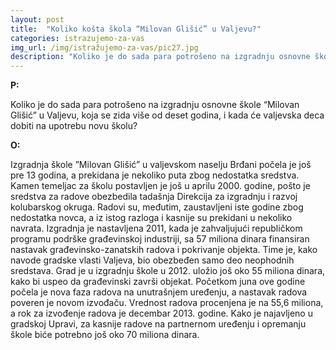 ```yaml
---
layout: post
title:  "Koliko košta škola “Milovan Glišić” u Valjevu?"
categories: istrazujemo-za-vas
img_url: /img/istražujemo-za-vas/pic27.jpg
description: "Koliko je do sada para potrošeno na izgradnju osnovne škole “Milovan Glišić” u Valjevu, koja se zida više od deset godina, i kada će valjevska deca dobiti na upotrebu novu školu?"
---
```


**P:**

Koliko je do sada para potrošeno na izgradnju osnovne škole “Milovan Glišić” u Valjevu, koja se zida više od deset godina, i kada će valjevska deca dobiti na upotrebu novu školu?


**O:**

Izgradnja škole ”Milovan Glišić” u valjevskom naselju Brđani počela je još pre 13 godina, a prekidana je nekoliko puta zbog nedostatka sredstva.
Kamen temeljac za školu postavljen je još u aprilu 2000. godine, pošto je sredstva za radove obezbedila tadašnja Direkcija za izgradnju i razvoj kolubarskog okruga. Radovi su, međutim, zaustavljeni iste godine zbog nedostatka novca, a iz istog razloga i kasnije su prekidani u nekoliko navrata.
Izgradnja je nastavljena 2011, kada je zahvaljujući republičkom programu podrške građevinskoj industriji, sa 57 miliona dinara finansiran nastavak građevinsko-zanatskih radova i pokrivanje objekta.
Time je, kako navode gradske vlasti Valjeva, bio obezbeđen samo deo neophodnih sredstava. Grad je u izgradnju škole u 2012. uložio još oko 55 miliona dinara, kako bi uspeo da građevinski završi objekat.
Početkom juna ove godine počela je nova faza radova na unutrašnjem uređenju, a nastavak radova poveren je novom izvođaču. Vrednost radova procenjena je na 55,6 miliona, a rok za izvođenje radova je decembar 2013. godine.
Kako je najavljeno u gradskoj Upravi, za kasnije radove na partnernom uređenju i opremanju škole biće potrebno još oko 70 miliona dinara.
